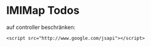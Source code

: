 IMIMap Todos
========================


auf controller beschränken:

 <!--chartkick includes-->
    <script src="http://www.google.com/jsapi"></script>
<script src="/assets/chartkick-edad3153c6de2a329f110fd6afbba35e.js"></script>
